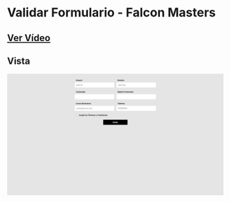 # Validar Formulario - Falcon Masters

## [Ver Vídeo](https://youtu.be/s3pC93LgP18)
## Vista
![View](view.jpg)